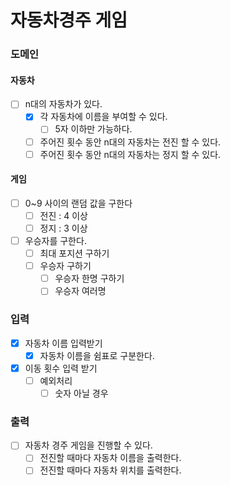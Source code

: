 # 자동차경주 게임

### 도메인
#### 자동차
- [ ] n대의 자동차가 있다.
    - [x] 각 자동차에 이름을 부여할 수 있다.
      - [ ] 5자 이하만 가능하다.
    - [ ] 주어진 횟수 동안 n대의 자동차는 전진 할 수 있다.
    - [ ] 주어진 횟수 동안 n대의 자동차는 정지 할 수 있다.

#### 게임
- [ ] 0~9 사이의 랜덤 값을 구한다
  - [ ] 전진 : 4 이상
  - [ ] 정지 : 3 이상

- [ ] 우승자를 구한다.
  - [ ] 최대 포지션 구하기
  - [ ] 우승자 구하기
    - [ ] 우승자 한명 구하기
    - [ ] 우승자 여러명

### 입력
- [x] 자동차 이름 입력받기
  - [x] 자동차 이름을 쉼표로 구분한다.

- [x] 이동 횟수 입력 받기
  - [ ] 예외처리
    - [ ] 숫자 아닐 경우

### 출력
- [ ] 자동차 경주 게임을 진행할 수 있다.
    - [ ] 전진할 때마다 자동차 이름을 출력한다.
    - [ ] 전진할 때마다 자동차 위치를 출력한다.